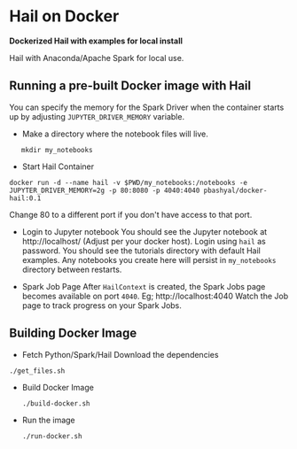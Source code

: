 

# Hail on Docker
**Dockerized Hail with examples for local install**

Hail with Anaconda/Apache Spark for local use. 

## Running a pre-built Docker image with Hail

You can specify the memory for the Spark Driver when the container starts up by adjusting `JUPYTER_DRIVER_MEMORY` variable.

* Make a directory where the notebook files will live.
```
   mkdir my_notebooks
```

* Start Hail Container 
```
docker run -d --name hail -v $PWD/my_notebooks:/notebooks -e JUPYTER_DRIVER_MEMORY=2g -p 80:8080 -p 4040:4040 pbashyal/docker-hail:0.1
```

Change 80 to a different port if you don't have access to that port. 

* Login to Jupyter notebook
You should see the Jupyter notebook at http://localhost/ (Adjust per your docker host). Login using `hail` as password. You should see the tutorials directory with default Hail examples. Any notebooks you create here will persist in `my_notebooks` directory between restarts.

* Spark Job Page
After `HailContext` is created, the Spark Jobs page becomes available on port `4040`. Eg; http://localhost:4040
Watch the Job page to track progress on your Spark Jobs.


## Building Docker Image

 * Fetch Python/Spark/Hail
  Download the dependencies
  ```
  ./get_files.sh
  ```

 * Build Docker Image
   ```
   ./build-docker.sh
   ```

 * Run the image
   ```
   ./run-docker.sh
   ```

